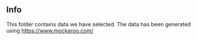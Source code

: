 ## Info

This folder contains data we have selected.
The data has been generated using https://www.mockaroo.com/
